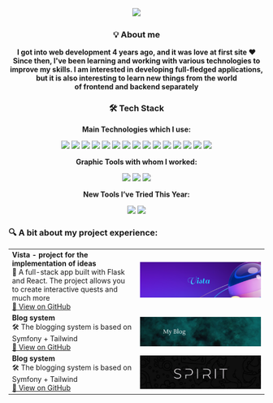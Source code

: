 
<p align="center">
  <img src="https://capsule-render.vercel.app/api?type=waving&color=0:FF61A6,100:4ECDC4&height=200&section=footer&text=Welcome+to+my+GitHub+profile!&fontSize=40&fontColor=ffffff" />
</p>

<h3 align="center">💡 About me</h3>

<p align="center">
  <strong>
    I got into web development 4 years ago, and it was love at first site ❤️<br>
    Since then, I've been learning and working with various technologies to improve my skills.
    I am interested in developing full-fledged applications, but it is also interesting to learn new things from the world <br> of frontend and backend separately
  </strong>
</p>


<h3 align="center">🛠️ Tech Stack</h3>

<p align="center"><strong>Main Technologies which I use:</strong></p>
<p align="center">
  <img src="https://img.shields.io/badge/-React-20232A?logo=react&logoColor=61DAFB&style=flat" />
  <img src="https://img.shields.io/badge/-Sass-CC6699?logo=sass&logoColor=fff&style=flat" />
  <img src="https://img.shields.io/badge/-Gulp-CF4647?logo=gulp&logoColor=fff&style=flat" />
  <img src="https://img.shields.io/badge/-HTML5-E34F26?logo=html5&logoColor=fff&style=flat" />
  <img src="https://img.shields.io/badge/-CSS3-1572B6?logo=css3&logoColor=fff&style=flat" />
  <img src="https://img.shields.io/badge/-JavaScript-F7DF1E?logo=javascript&logoColor=000&style=flat" />
  <img src="https://img.shields.io/badge/-TypeScript-3178C6?logo=typescript&logoColor=fff&style=flat" />
  <img src="https://img.shields.io/badge/-Node.js-339933?logo=nodedotjs&logoColor=fff&style=flat" />
  <img src="https://img.shields.io/badge/-Prisma-2D3748?logo=prisma&logoColor=fff&style=flat" />
  <img src="https://img.shields.io/badge/-Tailwind-06B6D4?logo=tailwindcss&logoColor=fff&style=flat" />
  <img src="https://img.shields.io/badge/-Docker-2496ED?logo=docker&logoColor=fff&style=flat" />
  <img src="https://img.shields.io/badge/-Vercel-000000?logo=vercel&logoColor=fff&style=flat" />
  <img src="https://img.shields.io/badge/-MySQL-4479A1?logo=mysql&logoColor=fff&style=flat" />
  <img src="https://img.shields.io/badge/-PostgreSQL-4169E1?logo=postgresql&logoColor=fff&style=flat" />
  <img src="https://img.shields.io/badge/-Git-F05032?logo=git&logoColor=fff&style=flat" />
</p>

<p align="center"><strong>Graphic Tools with whom I worked:</strong></p>
<p align="center">
  <img src="https://img.shields.io/badge/-Figma-F24E1E?logo=figma&logoColor=fff&style=flat" />
  <img src="https://img.shields.io/badge/-Pixso-6200EA?logo=pixso&logoColor=fff&style=flat" />
  <img src="https://img.shields.io/badge/-Photoshop-31A8FF?logo=adobephotoshop&logoColor=fff&style=flat" />
</p>

<p align="center"><strong>New Tools I’ve Tried This Year:</strong></p>
<p align="center">
  <img src="https://img.shields.io/badge/-PHP-777BB4?logo=php&logoColor=fff&style=flat" />
  <img src="https://img.shields.io/badge/-Symfony-000000?logo=symfony&logoColor=fff&style=flat" />
</p>



### 🔍 A bit about my project experience:

<table>
  <tr>
    <td width="50%">
      <strong>Vista - project for the implementation of ideas</strong><br>
      🌟 A full-stack app built with Flask and React. The project allows you to create interactive quests and much more<br>
      <a href="https://github.com/Margin-interteiment/vista.git">🔗 View on GitHub</a>
    </td>
    <td>
      <img src="https://github.com/Margin-interteiment/Margin-interteiment/blob/main/images/vista.png?raw=true" alt="project preview" style="width: 100%;" />
    </td>
  </tr>
  <tr>
    <td width="50%">
      <strong>Blog system</strong><br>
      🛠️ The blogging system is based on Symfony + Tailwind<br>
      <a href="https://github.com/Margin-interteiment/MySymp.git">🔗 View on GitHub</a>
    </td>
    <td>
      <img src="https://github.com/Margin-interteiment/Margin-interteiment/blob/main/images/myBlog.png?raw=true" alt="Blog preview" style="width: 100%;" />
    </td>
  </tr>
  <tr>
    <td width="50%">
      <strong>Blog system</strong><br>
      🛠️ The blogging system is based on Symfony + Tailwind<br>
      <a href="https://github.com/Margin-interteiment/Spirit.git">🔗 View on GitHub</a>
    </td>
    <td>
      <img src="https://github.com/Margin-interteiment/Margin-interteiment/blob/main/images/Spirit.png?raw=true" style="width: 100%;" />
    </td>
  </tr>
</table>




<!--### 📊 GitHub Stats
<p align="center">
  <img src="https://github-readme-stats.vercel.app/api?username=YourGitHubUsername&show_icons=true&theme=tokyonight" />
</p>
<p align="center">
  <img src="https://github-readme-streak-stats.herokuapp.com/?user=YourGitHubUsername&theme=tokyonight" />
</p>
<p align="center">
  <img src="https://github-readme-stats.vercel.app/api/top-langs/?username=YourGitHubUsername&layout=compact&theme=tokyonight" />
</p> -->






